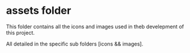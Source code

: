 # assets folder

This folder contains all the icons and images used in theb develepment of this project.

All detailed in the specific sub folders [icons && images].